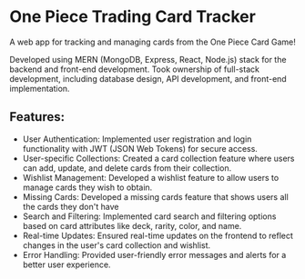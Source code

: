 # One Piece Trading Card Tracker 
A web app for tracking and managing cards from the One Piece Card Game!

Developed using MERN (MongoDB, Express, React, Node.js) stack for the backend and front-end development. 
Took ownership of full-stack development, including database design, API development, and front-end implementation.

## Features:
- User Authentication: Implemented user registration and login functionality with JWT (JSON Web Tokens) for secure access.
- User-specific Collections: Created a card collection feature where users can add, update, and delete cards from their collection.
- Wishlist Management: Developed a wishlist feature to allow users to manage cards they wish to obtain.
- Missing Cards: Developed a missing cards feature that shows users all the cards they don't have
- Search and Filtering: Implemented card search and filtering options based on card attributes like deck, rarity, color, and name.
- Real-time Updates: Ensured real-time updates on the frontend to reflect changes in the user's card collection and wishlist.
- Error Handling: Provided user-friendly error messages and alerts for a better user experience.
